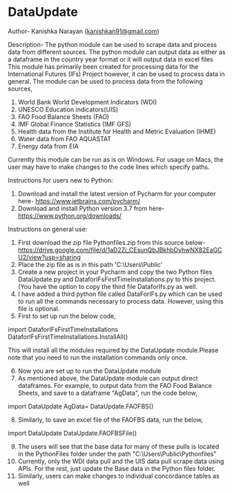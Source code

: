 # DataUpdate

Author- Kanishka Narayan (kanishkan91@gmail.com)

Description-
The python module can be used to scrape data and process data from different sources. The python module can output data as either as a
dataframe in the country year format or it will output data in excel files
This module has primarily been created for processing data for the International Futures (IFs) Project however, it can be used to process
data in general. The module can be used to process data from the following sources,
1) World Bank World Development Indicators (WDI)
2) UNESCO Education indicators(UIS)
3) FAO Food Balance Sheets (FAO)
4) IMF Global Finance Statistics (IMF GFS)
5) Health data from the Institute for Health and Metric Evaluation (IHME)
6) Water data from FAO AQUASTAT
7) Energy data from EIA

Currently this module can be run as is on Windows. For usage on Macs, the user may have to make changes to the code lines which 
specify paths.

Instructions for users new to Python:
1) Download and install the latest version of Pycharm for your computer here- https://www.jetbrains.com/pycharm/
2) Download and install Python version 3.7 from here- https://www.python.org/downloads/

Instructions on general use:
1) First download the zip file Pythonfiles.zip from this source below- 
https://drive.google.com/file/d/1aD2Zi_CEsunQbJBkhbDvhwNX82EaGCU2/view?usp=sharing
2) Place the zip file as is in this path 'C:\Users\Public'
3) Create a new project in your Pycharm and copy the two Python files DataUpdate.py and DataforIFsFirstTimeInstallations.py to this 
 project. (You have the option to copy the third file DataforIfs.py as well. 
 4) I have added a third python file called DataForIFs.py which can be used to run all the commands necessary to process data. However,
 using this file is optional.
 5) First to set up run the below code,
 
import DataforIFsFirstTimeInstallations
DataforIFsFirstTimeInstallations.InstallAll()

This will install all the modules required by the DataUpdate module.Please note that you need to run the installation commands only once.

 6) Now you are set up to run the DataUpdate module
 7) As mentioned above, the DataUpdate module can output direct dataframes. For example, to output data from the FAO Food Balance Sheets,
 and save to a dataframe "AgData", run the code below,
 
import DataUpdate
AgData= DataUpdate.FAOFBS()

 8) Similarly, to save an excel file of the FAOFBS data, run the below,
 
import DataUpdate
DataUpdate.FAOFBSFile()

 9) The users will see that the base data for many of these pulls is located in the PythonFiles folder under the path 
  "C:\Users\Public\Pythonfiles"
 10) Currently, only the WDI data pull and the UIS data pull scrape data using APIs. For the rest, just update the Base data in the Python
 files folder.
 11) Similarly, users can make changes to individual concordance tables as well
 


